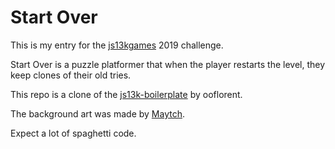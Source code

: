 # Start Over 
This is my entry for the [js13kgames](https://js13kgames.com/) 2019 challenge.

Start Over is a puzzle platformer that when the player restarts the level, they keep clones of their old tries.

This repo is a clone of the [js13k-boilerplate](https://github.com/ooflorent/js13k-boilerplate)
 by ooflorent.

 The background art was made by [Maytch](https://maytch.itch.io/).

Expect a lot of spaghetti code.